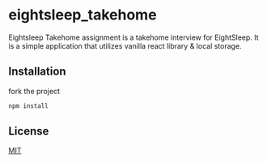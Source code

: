 # eightsleep_takehome

Eightsleep Takehome assignment is a takehome interview for EightSleep.
It is a simple application that utilizes vanilla react library & local storage.

## Installation

fork the project

```bash
npm install
```

## License

[MIT](https://choosealicense.com/licenses/mit/)
